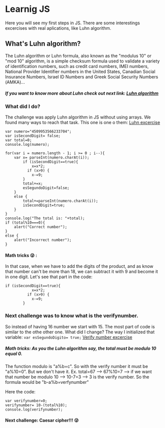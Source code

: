 
# Learnig JS

Here you will see my first steps in JS. There are some interestings excercises with real aplications, like Luhn algorithm. 

## What's Luhn algorithm?
The Luhn algorithm or Luhn formula, also known as the "modulus 10" or "mod 10" algorithm, is a simple checksum formula used to validate a variety of identification numbers, such as credit card numbers, IMEI numbers, National Provider Identifier numbers in the United States, Canadian Social Insurance Numbers, Israel ID Numbers and Greek Social Security Numbers (ΑΜΚΑ)...

##### If you want to know more about Luhn check out next link: [Luhn algorithm](https://en.wikipedia.org/wiki/Luhn_algorithm)

### What did I do?
The challenge was apply Luhn algorithm in JS without using arrays. 
We found many ways to reach that task. This one is one o them: [Luhn excercise](Luhn.js)

```
var numero="4509953566233704";
var isSecondDigit= false;
var total=0;
console.log(numero);

for(var i = numero.length - 1; i >= 0 ; i--){
	var x= parseInt(numero.charAt(i));
		if (isSecondDigit==true){
			x=x*2;
		  if (x>9) {
			x-=9;
		}
		total+=x;
	    esSegundoDigit=false;
	}
	else {
		total+=parseInt(numero.charAt(i));
		isSecondDigit=true;
	}
}
console.log("The total is: "+total);
if (total%10===0){
	alert("Correct number");
}
else {
	alert("Incorrect number");
}

```

#### Math tricks :stuck_out_tongue_winking_eye: :
In that case, when we have to add the digits of the product, and as know that number can't be more than 18, we can subtract it with 9 and become it in one digit. Let's see that part in the code:

```
if (isSecondDigit==true){
			x=x*2;
		  if (x>9) {
			x-=9;
		}
```

### Next challenge was to know what is the verifynumber. 
So instead of having 16 number we start with 15. The most part of code is similar to the othe other one. What did I change? The way I initialized that variable:
`var esSegundoDigito= true;`
[Verify number excercise](numeroverificador.js)
 
##### Math tricks: As you the Luhn algorithm say, the total must be modulo 10 equal 0. 
The function modulo is "a%b=c". So with the verify number it must be "a%10=0". But we don't have it. 
Ex. total=67 --> 67%10=7 --> if we want that number be modulo 10 --> 10-7=3 --> 3 is the verify number.
So the formula would be "b-a%b=verfynumber"

Here the code: 
```
var verifynumber=0;
verifynumber= 10-(total%10);
console.log(verifynumber);
```





#### Next challenge: Caesar cipher!!! :stuck_out_tongue_winking_eye:

